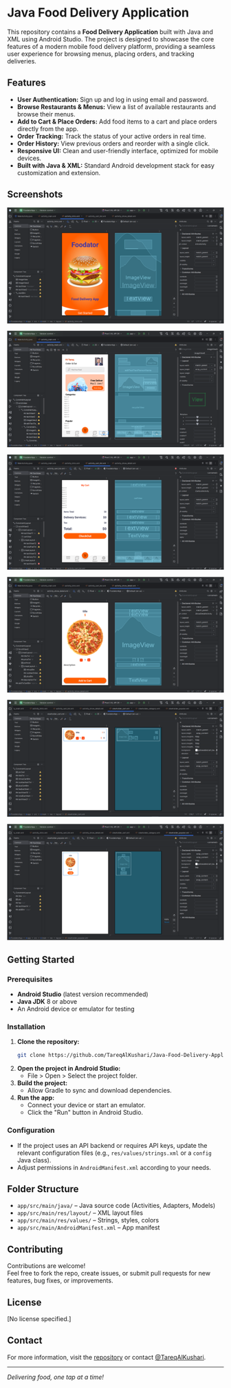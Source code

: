 # Java Food Delivery Application

This repository contains a **Food Delivery Application** built with Java and XML using Android Studio. The project is designed to showcase the core features of a modern mobile food delivery platform, providing a seamless user experience for browsing menus, placing orders, and tracking deliveries.

## Features

- **User Authentication:** Sign up and log in using email and password.
- **Browse Restaurants & Menus:** View a list of available restaurants and browse their menus.
- **Add to Cart & Place Orders:** Add food items to a cart and place orders directly from the app.
- **Order Tracking:** Track the status of your active orders in real time.
- **Order History:** View previous orders and reorder with a single click.
- **Responsive UI:** Clean and user-friendly interface, optimized for mobile devices.
- **Built with Java & XML:** Standard Android development stack for easy customization and extension.

## Screenshots

![Screenshot](https://github.com/TareqAlKushari/Java-Food-Delivery-Application/blob/master/images/Screenshot_1.png)

![Screenshot](https://github.com/TareqAlKushari/Java-Food-Delivery-Application/blob/master/images/Screenshot_2.png)

![Screenshot](https://github.com/TareqAlKushari/Java-Food-Delivery-Application/blob/master/images/Screenshot_3.png)

![Screenshot](https://github.com/TareqAlKushari/Java-Food-Delivery-Application/blob/master/images/Screenshot_4.png)

![Screenshot](https://github.com/TareqAlKushari/Java-Food-Delivery-Application/blob/master/images/Screenshot_5.png)

![Screenshot](https://github.com/TareqAlKushari/Java-Food-Delivery-Application/blob/master/images/Screenshot_6.png)

## Getting Started

### Prerequisites

- **Android Studio** (latest version recommended)
- **Java JDK** 8 or above
- An Android device or emulator for testing

### Installation

1. **Clone the repository:**
   ```bash
   git clone https://github.com/TareqAlKushari/Java-Food-Delivery-Application.git
   ```
2. **Open the project in Android Studio:**
   - File > Open > Select the project folder.
3. **Build the project:**  
   - Allow Gradle to sync and download dependencies.
4. **Run the app:**  
   - Connect your device or start an emulator.
   - Click the "Run" button in Android Studio.

### Configuration

- If the project uses an API backend or requires API keys, update the relevant configuration files (e.g., `res/values/strings.xml` or a `config` Java class).
- Adjust permissions in `AndroidManifest.xml` according to your needs.

## Folder Structure

- `app/src/main/java/` – Java source code (Activities, Adapters, Models)
- `app/src/main/res/layout/` – XML layout files
- `app/src/main/res/values/` – Strings, styles, colors
- `app/src/main/AndroidManifest.xml` – App manifest

## Contributing

Contributions are welcome!  
Feel free to fork the repo, create issues, or submit pull requests for new features, bug fixes, or improvements.

## License

[No license specified.]

## Contact

For more information, visit the [repository](https://github.com/TareqAlKushari/Java-Food-Delivery-Application) or contact [@TareqAlKushari](https://github.com/TareqAlKushari).

---

*Delivering food, one tap at a time!*
